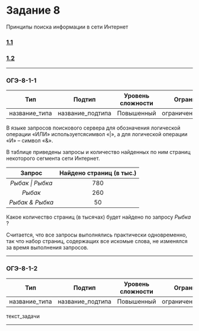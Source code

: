 # Задание 8

Принципы поиска информации в сети Интернет

### [1.1](#ОГЭ-8-1-1)
### [1.2](#ОГЭ-8-1-2)

***

<h3 name="ОГЭ-8-1-1">ОГЭ-8-1-1<a class="anchor-link" href="ОГЭ-8-1-1"></a></h3>

| Тип | Подтип | Уровень сложности | Ограничения | Стадия |
| --- | ------ | ----------------- | ----------- | ------ |
| название_типа | название_подтипа | Повышенный | ограничения_подтипа | :red_circle: |
 
В языке запросов поискового сервера для обозначения логической операции «ИЛИ» используетсясимвол  «|», а для логической операции «И» – символ «&». 

В таблице приведены запросы и количество найденных по ним страниц некоторого сегмента сети Интернет. 

<table>
	<thead>
		<tr>
			<th scope="col">Запрос</th>
			<th scope="col">Найдено страниц (в тыс.)</th>
		</tr>
	</thead>
	<tbody>
		<tr>
			<td style="text-align: center;"><i>Рыбак | Рыбка</i></td>
			<td style="text-align: center;">780</td>
		</tr>
		<tr>
			<td style="text-align: center;"><i>Рыбак</i></td>
			<td style="text-align: center;">260</td>
		</tr>
		<tr>
			<td style="text-align: center;"><i>Рыбак &amp; Рыбка</i></td>
			<td style="text-align: center;">50</td>
		</tr>
	</tbody>
</table>

Какое количество страниц (в тысячах) будет найдено по запросу <i>Рыбка</i> ?   

Считается, что все запросы выполнялись практически одновременно, так что набор страниц, содержащих все искомые слова, не изменялся за время выполнения запросов.
 
 ***
 
 <h3 name="ОГЭ-8-1-2">ОГЭ-8-1-2<a class="anchor-link" href="ОГЭ-8-1-2"></a></h3>

| Тип | Подтип | Уровень сложности | Ограничения | Стадия |
| --- | ------ | ----------------- | ----------- | ------ |
| название_типа | название_подтипа | Повышенный | ограничения_подтипа | :red_circle: |
 
 текст_задачи
 
 ***